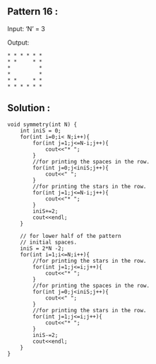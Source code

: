 ## Pattern 16 :

Input: ‘N’ = 3

Output: 

    * * * * * * 
    * *     * * 
    *         * 
    *         * 
    * *     * * 
    * * * * * * 

## Solution :

    void symmetry(int N) {
        int iniS = 0;
        for(int i=0;i< N;i++){
            for(int j=1;j<=N-i;j++){
                cout<<"* ";
            }
            //for printing the spaces in the row.
            for(int j=0;j<iniS;j++){
                cout<<" ";
            }
            //for printing the stars in the row.
            for(int j=1;j<=N-i;j++){
                cout<<"* ";
            }
            iniS+=2;
            cout<<endl;
        }
        
        // for lower half of the pattern
        // initial spaces.
        iniS = 2*N -2;
        for(int i=1;i<=N;i++){
            //for printing the stars in the row.
            for(int j=1;j<=i;j++){
                cout<<"* ";
            }
            //for printing the spaces in the row.
            for(int j=0;j<iniS;j++){
                cout<<" ";
            }
            //for printing the stars in the row.
            for(int j=1;j<=i;j++){
                cout<<"* ";
            }
            iniS-=2;
            cout<<endl;
        }
    }